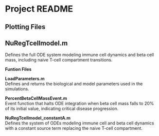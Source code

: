 # Project README



## Plotting Files

## NuRegTcellmodel.m  
Defines the full ODE system modeling immune cell dynamics and 
beta cell mass, including naive T-cell compartment transitions.


**Funtion Files**

**LoadParameters.m**  
Defines and returns the biological and model parameters used in the 
simulations.

**PercentBetaCellMassEvent.m**  
Event function that halts ODE integration when beta cell mass falls 
to 20% of its initial value, indicating critical disease progression.

**NuRegTcellmodel_constantA.m**  
Defines the system of ODEs modeling immune cell and beta cell 
dynamics with a constant source term replacing the naive T-cell 
compartment.

